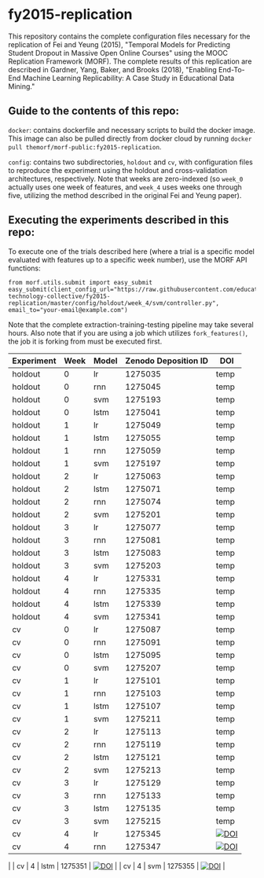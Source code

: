 # fy2015-replication
This repository contains the complete configuration files necessary for the replication of Fei and Yeung (2015), "Temporal Models for Predicting Student Dropout in Massive Open Online Courses" using the MOOC Replication Framework (MORF). The complete results of this replication are described in Gardner, Yang, Baker, and Brooks (2018), "Enabling End-To-End Machine Learning Replicability: A Case Study in Educational Data Mining."

## Guide to the contents of this repo:

`docker`: contains dockerfile and necessary scripts to build the docker image. This image can also be pulled directly from docker cloud by running `docker pull themorf/morf-public:fy2015-replication`.

`config`: contains two subdirectories, `holdout` and `cv`, with configuration files to reproduce the experiment using the holdout and cross-validation architectures, respectively. Note that weeks are zero-indexed (so `week_0` actually uses one week of features, and `week_4` uses weeks one through five, utilizing the method described in the original Fei and Yeung paper).

## Executing the experiments described in this repo:

To execute one of the trials described here (where a trial is a specific model evaluated with features up to a specific week number), use the MORF API functions:

```
from morf.utils.submit import easy_submit
easy_submit(client_config_url="https://raw.githubusercontent.com/educational-technology-collective/fy2015-replication/master/config/holdout/week_4/svm/controller.py", email_to="your-email@example.com")
```

Note that the complete extraction-training-testing pipeline may take several hours. Also note that if you are using a job which utilizes `fork_features()`, the job it is forking from must be executed first.


| Experiment | Week | Model | Zenodo Deposition ID | DOI | 
| ------------- | ------------- | ------------- | ------------- | ------------- |
| holdout | 0 | lr  | 1275035 |temp|
| holdout | 0 | rnn | 1275045 | temp |
| holdout | 0 | svm | 1275193 | temp |
| holdout | 0 | lstm | 1275041 | temp|
| holdout | 1 | lr | 1275049 | temp |
| holdout | 1 | lstm | 1275055 | temp |
| holdout | 1 | rnn | 1275059 | temp |
| holdout | 1 | svm | 1275197 | temp |
| holdout | 2 | lr | 1275063 | temp |
| holdout | 2 | lstm | 1275071 | temp |
| holdout | 2 | rnn | 1275074 | temp |
| holdout | 2 | svm | 1275201 | temp |
| holdout | 3 | lr | 1275077 | temp |
| holdout | 3 | rnn | 1275081 | temp |
| holdout | 3 | lstm | 1275083 | temp |
| holdout | 3 | svm | 1275203 | temp |
| holdout | 4 | lr | 1275331 | temp |
| holdout | 4 | rnn | 1275335 | temp |
| holdout | 4 | lstm | 1275339 | temp |
| holdout | 4 | svm | 1275341 | temp |
| cv | 0 | lr | 1275087 | temp |
| cv | 0 | rnn | 1275091 | temp |
| cv | 0 | lstm | 1275095 | temp |
| cv | 0 | svm | 1275207 | temp |
| cv | 1 | lr | 1275101 | temp |
| cv | 1 | rnn | 1275103 | temp |
| cv | 1 | lstm | 1275107 | temp |
| cv | 1 | svm | 1275211 | temp |
| cv | 2 | lr | 1275113 | temp |
| cv | 2 | rnn | 1275119 | temp |
| cv | 2 | lstm | 1275121 | temp |
| cv | 2 | svm | 1275213 | temp |
| cv | 3 | lr | 1275129 | temp |
| cv | 3 | rnn | 1275133 | temp |
| cv | 3 | lstm | 1275135 | temp |
| cv | 3 | svm | 1275215 | temp |
| cv | 4 | lr | 1275345 | [![DOI](https://zenodo.org/badge/DOI/10.5281/zenodo.1275345.svg)](https://doi.org/10.5281/zenodo.1275345) |
| cv | 4 | rnn | 1275347 | [![DOI](https://zenodo.org/badge/DOI/10.5281/zenodo.1275347.svg)](https://doi.org/10.5281/zenodo.1275347)
 |
| cv | 4 | lstm | 1275351 | [![DOI](https://zenodo.org/badge/DOI/10.5281/zenodo.1275351.svg)](https://doi.org/10.5281/zenodo.1275351)
 |
| cv | 4 | svm | 1275355 | [![DOI](https://zenodo.org/badge/DOI/10.5281/zenodo.1275355.svg)](https://doi.org/10.5281/zenodo.1275355) |



